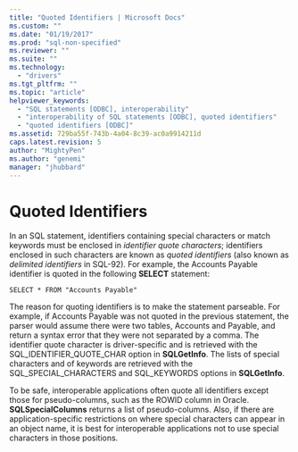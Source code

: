 ```yaml
---
title: "Quoted Identifiers | Microsoft Docs"
ms.custom: ""
ms.date: "01/19/2017"
ms.prod: "sql-non-specified"
ms.reviewer: ""
ms.suite: ""
ms.technology: 
  - "drivers"
ms.tgt_pltfrm: ""
ms.topic: "article"
helpviewer_keywords: 
  - "SQL statements [ODBC], interoperability"
  - "interoperability of SQL statements [ODBC], quoted identifiers"
  - "quoted identifiers [ODBC]"
ms.assetid: 729ba55f-743b-4a04-8c39-ac0a9914211d
caps.latest.revision: 5
author: "MightyPen"
ms.author: "genemi"
manager: "jhubbard"
---
```

# Quoted Identifiers
In an SQL statement, identifiers containing special characters or match keywords must be enclosed in *identifier quote characters*; identifiers enclosed in such characters are known as *quoted identifiers* (also known as *delimited identifiers* in SQL-92). For example, the Accounts Payable identifier is quoted in the following **SELECT** statement:  
  
```  
SELECT * FROM "Accounts Payable"  
```  
  
 The reason for quoting identifiers is to make the statement parseable. For example, if Accounts Payable was not quoted in the previous statement, the parser would assume there were two tables, Accounts and Payable, and return a syntax error that they were not separated by a comma. The identifier quote character is driver-specific and is retrieved with the SQL_IDENTIFIER_QUOTE_CHAR option in **SQLGetInfo**. The lists of special characters and of keywords are retrieved with the SQL_SPECIAL_CHARACTERS and SQL_KEYWORDS options in **SQLGetInfo**.  
  
 To be safe, interoperable applications often quote all identifiers except those for pseudo-columns, such as the ROWID column in Oracle. **SQLSpecialColumns** returns a list of pseudo-columns. Also, if there are application-specific restrictions on where special characters can appear in an object name, it is best for interoperable applications not to use special characters in those positions.